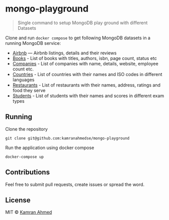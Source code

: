 # mongo-playground

> Single command to setup MongoDB play ground with different Datasets

Clone and run `docker compose` to get following MongoDB datasets in a running MongoDB service:

* [Airbnb](./importer/data/airbnb.json) — Airbnb listings, details and their reviews
* [Books](./importer/data/books.json) - List of books with titles, authors, isbn, page count, status etc
* [Companies](./importer/data/companies.json) - List of companies with name, details, website, employee count etc.
* [Countries](./importer/data/countries.json) - List of countries with their names and ISO codes in different languages
* [Restaurants](./importer/data/restaurants.json) - List of restaurants with their names, address, ratings and food they serve
* [Students](./importer/data/students.json) - List of students with their names and scores in different exam types

## Running

Clone the repository

```shell
git clone git@github.com:kamranahmedse/mongo-playground
```

Run the application using docker compose

```shell
docker-compose up
```

## Contributions
Feel free to submit pull requests, create issues or spread the word.

## License
MIT &copy; [Kamran Ahmed](https://twitter.com/kamranahmedse)


